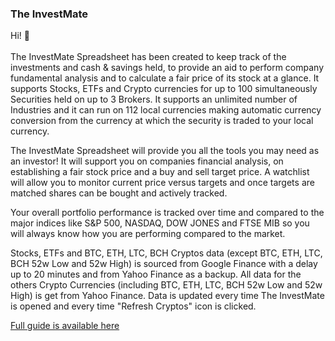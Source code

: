 ### The InvestMate 

Hi! 👋 <BR><BR>
The InvestMate Spreadsheet has been created to keep track of the investments and cash & savings held, to provide an aid to perform company fundamental analysis and to calculate a fair price of its stock at a glance.
It supports Stocks, ETFs and Crypto currencies for up to 100 simultaneously Securities held on up to 3 Brokers.
It supports an unlimited number of Industries and it can run on 112 local currencies making automatic currency conversion from the currency at which the security is traded to your local currency.

The InvestMate Spreadsheet will provide you all the tools you may need as an investor!
It will support you on companies financial analysis, on establishing a fair stock price and a buy and sell target price.
A watchlist will allow you to monitor current price versus targets and once targets are matched shares can be bought and actively tracked.

Your overall portfolio performance is tracked over time and compared to the major indices like S&P 500, NASDAQ, DOW JONES and FTSE MIB so you will always know how you are performing compared to the market.

Stocks, ETFs and BTC, ETH, LTC, BCH Cryptos data (except BTC, ETH, LTC, BCH 52w Low and 52w High) is sourced from Google Finance with a delay up to 20 minutes and from Yahoo Finance as a backup.
All data for the others Crypto Currencies (including BTC, ETH, LTC, BCH 52w Low and 52w High) is get from Yahoo Finance. Data is updated every time The InvestMate is opened and every time "Refresh Cryptos" icon is clicked.

<a href="https://docs.google.com/spreadsheets/d/1TUKWUV_XSvYJByWvtaeasPrQHslbapzwK_YEGtkOAro/edit#gid=434248103">Full guide is available here</a>
